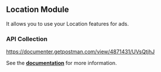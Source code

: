 ## Location Module

It allows you to use your Location features for ads.


### API Collection
https://documenter.getpostman.com/view/4871431/UVsQtjhJ

See the **[documentation](https://docs.openclassify.com/)** for more information.